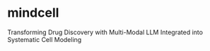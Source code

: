 # mindcell
Transforming Drug Discovery with Multi-Modal LLM Integrated into Systematic Cell Modeling
